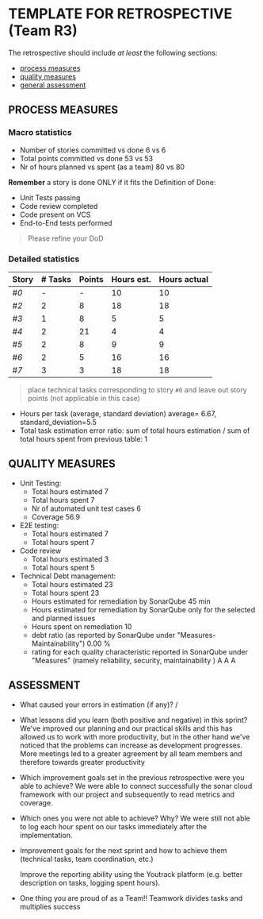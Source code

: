 # TEMPLATE FOR RETROSPECTIVE (Team R3)

The retrospective should include _at least_ the following
sections:

- [process measures](#process-measures)
- [quality measures](#quality-measures)
- [general assessment](#assessment)

## PROCESS MEASURES

### Macro statistics

- Number of stories committed vs done 6 vs 6
- Total points committed vs done 53 vs 53
- Nr of hours planned vs spent (as a team) 80 vs 80

**Remember** a story is done ONLY if it fits the Definition of Done:

- Unit Tests passing
- Code review completed
- Code present on VCS
- End-to-End tests performed

> Please refine your DoD

### Detailed statistics

| Story | # Tasks | Points | Hours est. | Hours actual |
| ----- | ------- | ------ | ---------- | ------------ |
| _#0_  | -       | -      | 10         | 10           |
| _#2_  | 2       | 8      | 18         | 18           |
| _#3_  | 1       | 8      | 5          | 5            |
| _#4_  | 2       | 21     | 4          | 4            |
| _#5_  | 2       | 8      | 9          | 9            |
| _#6_  | 2       | 5      | 16         | 16           |
| _#7_  | 3       | 3      | 18         | 18           |

> place technical tasks corresponding to story `#0` and leave out story points (not applicable in this case)

- Hours per task (average, standard deviation) average= 6.67, standard_deviation=5.5
- Total task estimation error ratio: sum of total hours estimation / sum of total hours spent from previous table: 1

## QUALITY MEASURES

- Unit Testing:
  - Total hours estimated 7
  - Total hours spent 7
  - Nr of automated unit test cases 6
  - Coverage 56.9
- E2E testing:
  - Total hours estimated 7
  - Total hours spent 7
- Code review
  - Total hours estimated 3
  - Total hours spent 5
- Technical Debt management:
  - Total hours estimated 23
  - Total hours spent 23
  - Hours estimated for remediation by SonarQube 45 min
  - Hours estimated for remediation by SonarQube only for the selected and planned issues
  - Hours spent on remediation 10
  - debt ratio (as reported by SonarQube under "Measures-Maintainability") 0.00 %
  - rating for each quality characteristic reported in SonarQube under "Measures" (namely reliability, security, maintainability ) A A A

## ASSESSMENT

- What caused your errors in estimation (if any)? /

- What lessons did you learn (both positive and negative) in this sprint?
  We've improved our planning and our practical skills and this has allowed us to work with more productivity, but in the other hand we've noticed that the problems can increase as development progresses.
  More meetings led to a greater agreement by all team members and therefore towards greater productivity
- Which improvement goals set in the previous retrospective were you able to achieve?
  We were able to connect successfully the sonar cloud framework with our project and subsequently to read metrics and coverage.
- Which ones you were not able to achieve? Why?
  We were still not able to log each hour spent on our tasks immediately after the implementation.
- Improvement goals for the next sprint and how to achieve them (technical tasks, team coordination, etc.)

  Improve the reporting ability using the Youtrack platform (e.g. better description on tasks, logging spent hours).

- One thing you are proud of as a Team!!
  Teamwork divides tasks and multiplies success
